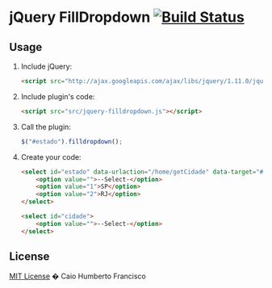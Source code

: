 # jQuery FillDropdown [![Build Status](https://travis-ci.org/caioindust/jquery-filldropdown.svg?branch=master)](https://travis-ci.org/caioindust/jquery-filldropdown)

## Usage

1. Include jQuery:

	```html
	<script src="http://ajax.googleapis.com/ajax/libs/jquery/1.11.0/jquery.min.js"></script>
	```

2. Include plugin's code:

	```html
	<script src="src/jquery-filldropdown.js"></script>
	```

3. Call the plugin:

	```javascript
	$("#estado").filldropdown();
	```
	
4. Create your code:
	```html
	<select id="estado" data-urlaction="/home/getCidade" data-target="#cidade">
		<option value="">--Select-</option>
		<option value="1">SP</option>
		<option value="2">RJ</option>
	</select>

	<select id="cidade">
		<option value="">--Select-</option>
	</select>
	```

## License

[MIT License](https://raw.githubusercontent.com/caioindust/jquery-filldropdown/master/LICENSE) � Caio Humberto Francisco
	
